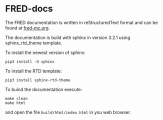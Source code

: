# FRED-docs

The FRED documentation is written in reStructuredText format and can be found at [fred-mc.org](http://www.fred-mc.org). 

The documentation is build with sphinx in version 3.2.1 using sphinx_rtd_theme template. 

To install the newest version of sphinx:

    pip3 install -U sphinx

To install the RTD template:

    pip3 install sphinx-rtd-theme
  
To buind the documentation execute:

    make clean
    make html
    
and open the file `build/html/index.html` in you web browser.
